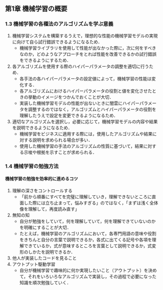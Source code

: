 ## 第1章 機械学習の概要

### 1.3 機械学習の各種法のアルゴリズムを学ぶ意義
1. 機械学習システムを構築するうえで，理想的な性能の機械学習モデルの実現に向けて自ら試行錯誤できるようになるため．
   - 機械学習ライブラリを使用して性能が出なかった際に，次に何をすべきなのか，どのようなアプローチをとれば性能を改善できるかの試行錯誤をできるようにするため．
2. 各アルゴリズムを使用する際のハイパーパラメータの調整を適切に行うため．
   - 各手法の各ハイパーパラメータの設定値によって，機械学習の性能は変化する．
   - 各アルゴリズムにおけるハイパーパラメータの役割と値を変化させたときの挙動のイメージをつかんでおくことが大切．
   - 実装した機械学習モデルの性能が出ないときに闇雲にハイパーパラメータを調整するのではなく，アルゴリズムとハイパーパラメータの役割を理解したうえで設定を変更できるようになるため．
3. 適切なアルゴリズムを選択し，必要に応じて，機械学習モデルの内容や結果を説明できるようになるため．
   - 機械学習をビジネスに適用する際には，使用したアルゴリズムや結果に対する説明を求められる場合が多い．
   - 使用した機械学習の手法のアルゴリズムの性質に基づいて，結果に対する示唆や根拠を示すことが求められる．

### 1.4 機械学習の勉強方法
#### 機械学習の勉強を効率的に進めるコツ
1. 理解の深さをコントロールする
   - 「前から順番にすべてを完璧に理解していき，理解できないところに直面した際には立ち止まって，悩みすぎる」のではなく，「まずは浅く全体像を理解して，再度読み直す」
2. 無知の知
   - 自分が勉強をしていて，何を理解していて，何を理解できていないのかを明確にすることが大切．
   - たとえば，機械学習のアルゴリズムにおいて，各専門用語の意味や役割をきちんと自分の言葉で説明できるか，各式に出てくる記号や各項を理解できているか，式が意味するところを言葉として説明できるか，式変形のしかたを説明できるか．
3. 他人が実装したコードを見ること
4. アウトプット駆動学習
   - 自分が機械学習で趣味的に何か実現したいこと（アウトプット）を決めて，それをいろいろなアルゴリズムで実装し，その過程で必要になった知識を順次勉強していく．
